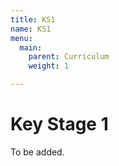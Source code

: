 ```yaml
---
title: KS1
name: KS1
menu:
  main:
    parent: Curriculum
    weight: 1

---
```

# Key Stage 1

To be added.